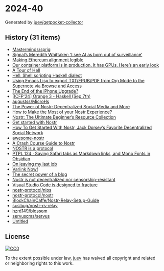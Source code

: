 # 2024-40

Generated by [juev/getpocket-collector](https://github.com/juev/getpocket-collector)

## History (31 items)

- [Masterminds/sprig](https://github.com/Masterminds/sprig)
- [Signal’s Meredith Whittaker: ‘I see AI as born out of surveillance’](https://www.ft.com/content/799b4fcf-2cf7-41d2-81b4-10d9ecdd83f6#myft:my-news:rss)
- [Making Ethereum alignment legible](https://vitalik.eth.limo/general/2024/09/28/alignment.html)
- [Our container platform is in production. It has GPUs. Here’s an early look](https://blog.cloudflare.com/container-platform-preview)
- [A Tour of Hell](https://chrisdone.com/posts/tour-of-hell)
- [Hell: Shell scripting Haskell dialect](https://chrisdone.github.io/hell)
- [Using Emacs Lisp to export TXT/EPUB/PDF from Org Mode to the Supernote via Browse and Access](https://sachachua.com/blog/2024/09/using-emacs-lisp-to-export-txt-epub-pdf-from-org-mode-to-the-supernote-via-browse-and-access/)
- [The End of the iPhone Upgrade?](https://www.newyorker.com/culture/infinite-scroll/the-end-of-the-iphone-upgrade)
- [[ICFP'24] Orange 3 - Haskell (Sep 7th)](https://www.youtube.com/watch?v=uMurx1a6Zck&t=36m)
- [augustss/MicroHs](https://github.com/augustss/MicroHs)
- [The Power of Nostr: Decentralized Social Media and More](https://www.lynalden.com/the-power-of-nostr/)
- [How to Make the Most of your Nostr Experience?](https://medium.com/@SovereignMatt/how-to-make-the-most-of-your-nostr-experience-f7504f44ad39)
- [Nostr: The Ultimate Beginner’s Resource Collection](https://www.benwehrman.com/nostr-guide/)
- [Get started with Nostr](https://nostr.how/en/get-started)
- [How To Get Started With Nostr, Jack Dorsey’s Favorite Decentralized Social Network](https://www.forbes.com/sites/digital-assets/2023/04/11/how-to-get-started-with-nostr/)
- [awesome-nostr](https://nostr.net/)
- [A Crash Course Guide to Nostr](https://wedistribute.org/2024/05/nostr-crash-course/)
- [NOSTR is a protocol](https://usenostr.org/)
- [PTPL 124 · Saving Safari tabs as Markdown links, and Mono Fonts in Obsidian](http://ellanew.com/ptpl/124-safari-tabs-markdown-links)
- [On leaving my last job](https://typesanitizer.com/blog/leaving-apple.html)
- [Varlink Now!](https://media.ccc.de/v/all-systems-go-2024-276-varlink-now-)
- [The secret power of a blog](https://tracydurnell.com/2024/09/29/the-secret-power-of-a-blog/)
- [Nostr is not decentralized nor censorship-resistant](https://habla.news/ru/fiatjaf/87a208d9)
- [Visual Studio Code is designed to fracture](https://ghuntley.com/fracture/)
- [nostr-protocol/nips](https://github.com/nostr-protocol/nips)
- [nostr-protocol/nostr](https://github.com/nostr-protocol/nostr)
- [BlockChainCaffe/Nostr-Relay-Setup-Guide](https://github.com/BlockChainCaffe/Nostr-Relay-Setup-Guide)
- [scsibug/nostr-rs-relay](https://github.com/scsibug/nostr-rs-relay)
- [hzrd149/blossom](https://github.com/hzrd149/blossom)
- [servuscms/servus](https://github.com/servuscms/servus)
- [Untitled](https://github.com/mikeroyal/Self-Hosting-Guide)

## License

[![CC0](https://mirrors.creativecommons.org/presskit/buttons/88x31/svg/cc-zero.svg)](https://creativecommons.org/publicdomain/zero/1.0/)

To the extent possible under law, [juev](https://github.com/juev) has waived all copyright and related or neighboring rights to this work.
